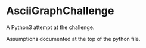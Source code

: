 # AsciiGraphChallenge

A Python3 attempt at the challenge.

Assumptions documented at the top of the python file.
